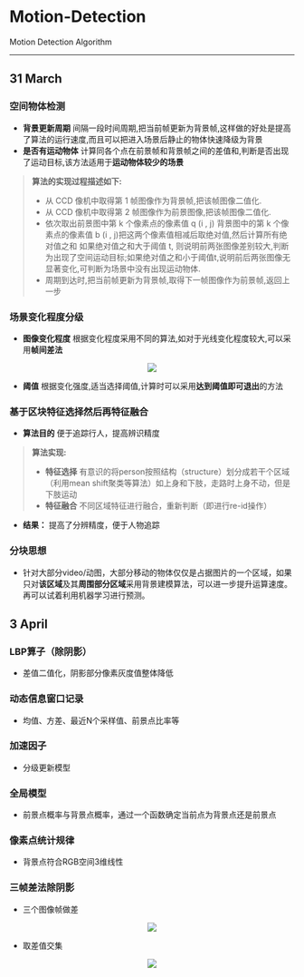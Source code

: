 # Motion-Detection<br>
Motion Detection Algorithm
***
## 31 March
### 空间物体检测
- **背景更新周期** 间隔一段时间周期,把当前帧更新为背景帧,这样做的好处是提高了算法的运行速度,而且可以把进入场景后静止的物体快速降级为背景
- **是否有运动物体** 计算同各个点在前景帧和背景帧之间的差值和,判断是否出现了运动目标,该方法适用于**运动物体较少的场景**<br>
> **算法的实现过程描述如下:**
> -  从 CCD 像机中取得第 1 帧图像作为背景帧,把该帧图像二值化.
> -  从 CCD 像机中取得第 2 帧图像作为前景图像,把该帧图像二值化.
> -  依次取出前景图中第 k 个像素点的像素值 q (i , j) 背景图中的第 k 个像素点的像素值 b (i , j)把这两个像素值相减后取绝对值,然后计算所有绝对值之和 如果绝对值之和大于阈值 t, 则说明前两张图像差别较大,判断为出现了空间运动目标;如果绝对值之和小于阈值t,说明前后两张图像无显著变化,可判断为场景中没有出现运动物体.
> -  周期到达时,把当前帧更新为背景帧,取得下一帧图像作为前景帧,返回上一步
### 场景变化程度分级
- **图像变化程度**  根据变化程度采用不同的算法,如对于光线变化程度较大,可以采用**帧间差法**

<div align=center><img src="http://latex.codecogs.com/gif.latex?\sum_{x}\sum_{y}{|f_{current}(x,y)-f_{previous}(x,y)|}"> </img></div>

- **阈值** 根据变化强度,适当选择阈值,计算时可以采用**达到阈值即可退出**的方法
### 基于区块特征选择然后再特征融合
- **算法目的** 便于追踪行人，提高辨识精度
> **算法实现:**
> - **特征选择** 有意识的将person按照结构（structure）划分成若干个区域（利用mean shift聚类等算法）如上身和下肢，走路时上身不动，但是下肢运动
> - **特征融合** 不同区域特征进行融合，重新判断（即进行re-id操作）
- **结果：** 提高了分辨精度，便于人物追踪
### 分块思想
- 针对大部分video/动图，大部分移动的物体仅仅是占据图片的一个区域，如果只对**该区域**及其**周围部分区域**采用背景建模算法，可以进一步提升运算速度。再可以试着利用机器学习进行预测。
## 3 April
### LBP算子（除阴影） 
- 差值二值化，阴影部分像素灰度值整体降低
### 动态信息窗口记录
- 均值、方差、最近N个采样值、前景点比率等
### 加速因子
- 分级更新模型
### 全局模型
- 前景点概率与背景点概率，通过一个函数确定当前点为背景点还是前景点
### 像素点统计规律
- 背景点符合RGB空间3维线性
### 三帧差法除阴影
- 三个图像帧做差

<div align=center><img src="http://latex.codecogs.com/gif.latex?\\\left\{\begin{matrix}D_{k}=F_{k}-F_{k-1}\\D_{k-1}=F_{k-1}-F_{k-2}\end{matrix}\right."> </img></div>

- 取差值交集

<div align=center><img src="http://latex.codecogs.com/gif.latex?M_{k-1}=D_{k}\cap%20D_{k-1}"> </img></div>

